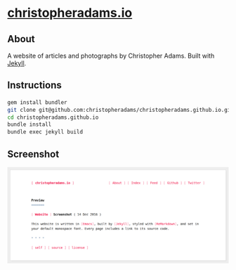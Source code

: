 # [christopheradams.io](https://christopheradams.io)

## About

A website of articles and photographs by Christopher Adams. Built with [Jekyll].

## Instructions

```sh
gem install bundler
git clone git@github.com:christopheradams/christopheradams.github.io.git
cd christopheradams.github.io
bundle install
bundle exec jekyll build
```

## Screenshot

![Screenshot](/img/screenshot.png?raw=true)


[Jekyll]: http://jekyllrb.com/
